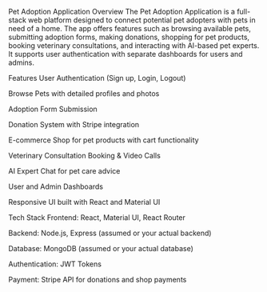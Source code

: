 Pet Adoption Application
Overview
The Pet Adoption Application is a full-stack web platform designed to connect potential pet adopters with pets in need of a home. The app offers features such as browsing available pets, submitting adoption forms, making donations, shopping for pet products, booking veterinary consultations, and interacting with AI-based pet experts. It supports user authentication with separate dashboards for users and admins.

Features
User Authentication (Sign up, Login, Logout)

Browse Pets with detailed profiles and photos

Adoption Form Submission

Donation System with Stripe integration

E-commerce Shop for pet products with cart functionality

Veterinary Consultation Booking & Video Calls

AI Expert Chat for pet care advice

User and Admin Dashboards

Responsive UI built with React and Material UI

Tech Stack
Frontend: React, Material UI, React Router

Backend: Node.js, Express (assumed or your actual backend)

Database: MongoDB (assumed or your actual database)

Authentication: JWT Tokens

Payment: Stripe API for donations and shop payments
